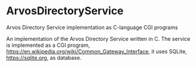 # ArvosDirectoryService
Arvos Directory Service implementation as C-language CGI programs

An implementation of the Arvos Directory Service written in C. The service is implemented as a CGI program,
https://en.wikipedia.org/wiki/Common_Gateway_Interface, it uses SQLite, https://sqlite.org, as database.

